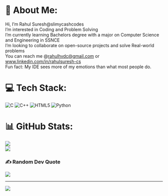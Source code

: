 # 💫 About Me:
Hi, I’m Rahul Suresh@slimycashcodes<br>I’m interested in Coding and Problem Solving<br>I’m currently learning Bachelors degree with a major on Computer Science and Engineering in SSNCE<br>I’m looking to collaborate on open-source projects and solve Real-world problems<br>You can reach me @rahulhvdc@gmail.com or www.linkedin.com/in/rahulsuresh-cs<br>Fun fact: My IDE sees more of my emotions than what most people do.


# 💻 Tech Stack:
![C](https://img.shields.io/badge/c-%2300599C.svg?style=for-the-badge&logo=c&logoColor=white) ![C++](https://img.shields.io/badge/c++-%2300599C.svg?style=for-the-badge&logo=c%2B%2B&logoColor=white) ![HTML5](https://img.shields.io/badge/html5-%23E34F26.svg?style=for-the-badge&logo=html5&logoColor=white) ![Python](https://img.shields.io/badge/python-3670A0?style=for-the-badge&logo=python&logoColor=ffdd54)
# 📊 GitHub Stats:
![](https://github-readme-stats.vercel.app/api?username=slimycashcodes&theme=tokyonight&hide_border=false&include_all_commits=true&count_private=false)<br/>
![](https://github-readme-stats.vercel.app/api/top-langs/?username=slimycashcodes&theme=tokyonight&hide_border=false&include_all_commits=true&count_private=false&layout=compact)

### ✍️ Random Dev Quote
![](https://quotes-github-readme.vercel.app/api?type=horizontal&theme=dark)

---
[![](https://visitcount.itsvg.in/api?id=slimycashcodes&icon=0&color=0)](https://visitcount.itsvg.in)

<!-- Proudly created with GPRM ( https://gprm.itsvg.in ) -->
